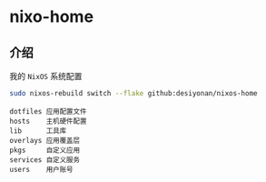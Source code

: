 # nixo-home

## 介绍

我的 `NixOS` 系统配置

```sh
sudo nixos-rebuild switch --flake github:desiyonan/nixos-home
```

```
dotfiles 应用配置文件
hosts    主机硬件配置
lib      工具库
overlays 应用覆盖层
pkgs     自定义应用
services 自定义服务
users    用户账号
```
